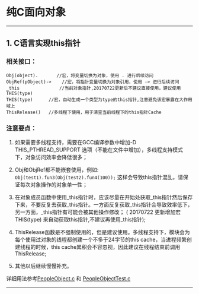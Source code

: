 # 纯C面向对象
---
## 1. C语言实现this指针  
### 相关接口：
```
Obj(object).       //宏，将变量切换为对象，使用 . 进行后续访问
ObjRef(pObject)->    //宏，将指针变量切换为对象引用，使用 -> 进行后续访问 
_this               //当前对象指针,20170722更新后不建议直接使用，建议使用THIS(type)
THIS(type)      //宏，自动生成一个类型为type的this指针,注意避免该宏暴露在大作用域上
ThisRelease()	//多线程下使用，用于清空当前线程下的this指针Cache
```

### 注意要点：
1. 如果需要多线程支持，需要在GCC编译参数中增加-D THIS_PTHREAD_SUPPORT 选项（不能在文件中增加），多线程支持模式下，对象访问效率会降低很多；

2. Obj和ObjRef都不能嵌套使用，例如:  `Obj(test1).fun3(Obj(test2).fun4(100));` 这样会导致this指针混乱，请保证每次对象操作的对象单一性；

3. 在对象成员函数中使用_this指针时，应该尽量在开始处获取_this指针然后保存下来，不要反复去获取_this指针。一方面反复获取_this指针会导致效率低下，另一方面，_this指针有可能会被其他操作修改；
( 20170722 更新增加宏 THIS(type) 来自动获取this指针,不建议再使用_this指针);

4. ThisRelease函数是不强制使用的，但是建议使用。多线程支持下，模块会为每个使用过对象的线程都创建一个不多于24字节的this cache，当进程频繁创建线程的时候，this cache累积会不容忽视，因此建议在线程结束前调用ThisRelease;

5. 其他以后继续慢慢补充。


详细用法参考[PeopleObject.c](PeopleObject.c) 和 [PeopleObjectTest.c](PeopleObjectTest.c)

---
